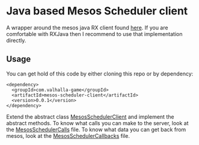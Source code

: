 # Java based Mesos Scheduler client

A wrapper around the mesos java RX client found [here](https://github.com/mesosphere/mesos-rxjava). If you are comfortable with RXJava then I recommend to use that implementation directly.

## Usage

You can get hold of this code by either cloning this repo or by dependency:

    <dependency>
      <groupId>com.valhalla-game</groupId>
      <artifactId>mesos-scheduler-client</artifactId>
      <version>0.0.1</version>
    </dependency>

Extend the abstract class [MesosSchedulerClient](src/main/java/com/valhallagame/mesos/scheduler_client/MesosSchedulerClient.java) and implement the abstract methods.
To know what calls you can make to the server, look at the [MesosSchedulerCalls](src/main/java/com/valhallagame/mesos/scheduler_client/MesosSchedulerCalls.java) file. To know what data you can get back from mesos, look at the [MesosSchedulerCallbacks](src/main/java/com/valhallagame/mesos/scheduler_client/MesosSchedulerCallbacks.java) file.

